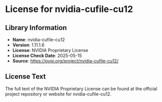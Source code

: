 # License for nvidia-cufile-cu12

## Library Information
- **Name**: nvidia-cufile-cu12
- **Version**: 1.11.1.6
- **License**: NVIDIA Proprietary License
- **License Check Date**: 2025-05-15
- **Source**: https://pypi.org/project/nvidia-cufile-cu12/

## License Text
The full text of the NVIDIA Proprietary License can be found at the official project repository or website for nvidia-cufile-cu12.
